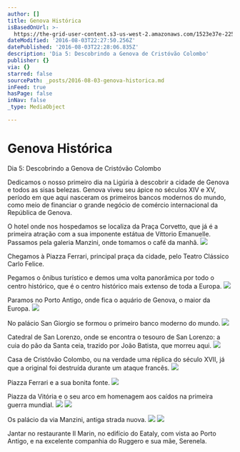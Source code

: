 ```yaml
---
author: []
title: Genova Histórica
isBasedOnUrl: >-
  https://the-grid-user-content.s3-us-west-2.amazonaws.com/1523e37e-225d-41f6-a2c7-65172446ec79.jpg
dateModified: '2016-08-03T22:27:50.256Z'
datePublished: '2016-08-03T22:28:06.835Z'
description: 'Dia 5: Descobrindo a Genova de Cristóvão Colombo'
publisher: {}
via: {}
starred: false
sourcePath: _posts/2016-08-03-genova-historica.md
inFeed: true
hasPage: false
inNav: false
_type: MediaObject

---
```

# Genova Histórica

Dia 5: Descobrindo a Genova de Cristóvão Colombo

Dedicamos o nosso primeiro dia na Ligúria à descobrir a cidade de Genova e todos as sisas belezas. Genova viveu seu ápice no séculos XIV e XV, período em que aqui nasceram os primeiros bancos modernos do mundo, como meio de financiar o grande negócio de comércio internacional da República de Genova.

O hotel onde nos hospedamos se localiza da Praça Corvetto, que já é a primeira atração com a sua imponente estátua de Vittorio Emanuelle. Passamos pela galeria Manzini, onde tomamos o café da manhã.
![](https://imgflo.herokuapp.com/graph/vahj1ThiexotieMo/b6bba197983fa7d8a9301ccbc8a7ef58/croprotate.jpg?cropheight=4032&cropwidth=3024&degrees=-90&input=https%3A%2F%2Fthe-grid-user-content.s3-us-west-2.amazonaws.com%2F1523e37e-225d-41f6-a2c7-65172446ec79.jpg&x=0&y=0)

Chegamos à Piazza Ferrari, principal praça da cidade, pelo Teatro Clássico Carlo Felice.

Pegamos o ônibus turístico e demos uma volta panorâmica por todo o centro histórico, que é o centro histórico mais extenso de toda a Europa.
![](https://the-grid-user-content.s3-us-west-2.amazonaws.com/d5f8f90d-cad0-4c5a-84fd-bea7bda153bd.jpg)

Paramos no Porto Antigo, onde fica o aquário de Genova, o maior da Europa.
![](https://imgflo.herokuapp.com/graph/vahj1ThiexotieMo/6377f8c947a4a31bb1f6901eee4fc9c0/croprotate.jpg?cropheight=4032&cropwidth=3024&degrees=-90&input=https%3A%2F%2Fthe-grid-user-content.s3-us-west-2.amazonaws.com%2F65adedb5-4d30-4086-bef0-e288bacc6a02.jpg&x=0&y=0)

No palácio San Giorgio se formou o primeiro banco moderno do mundo.
![](https://imgflo.herokuapp.com/graph/vahj1ThiexotieMo/a228c83bd46e0220ab16bc4303c6428f/croprotate.jpg?cropheight=4032&cropwidth=3024&degrees=-90&input=https%3A%2F%2Fthe-grid-user-content.s3-us-west-2.amazonaws.com%2F846cd465-a814-416b-9a91-897406bb7d7d.jpg&x=0&y=0)

Catedral de San Lorenzo, onde se encontra o tesouro de San Lorenzo: a cuia do pão da Santa ceia, trazido por João Batista, que morreu aqui.
![](https://the-grid-user-content.s3-us-west-2.amazonaws.com/c81fa7ff-dd58-4f25-b6c5-2e7a5a7e4544.jpg)

Casa de Cristóvão Colombo, ou na verdade uma réplica do século XVII, já que a original foi destruída durante um ataque francês.
![](https://imgflo.herokuapp.com/graph/vahj1ThiexotieMo/0b96cc799de27df4205a9b0cdaf481c1/croprotate.jpg?cropheight=4032&cropwidth=3024&degrees=-90&input=https%3A%2F%2Fthe-grid-user-content.s3-us-west-2.amazonaws.com%2Ffb9523e0-439a-4282-ab39-2f71e668310d.jpg&x=0&y=0)

Piazza Ferrari e a sua bonita fonte.
![](https://the-grid-user-content.s3-us-west-2.amazonaws.com/1a1629c5-b344-4dd7-a81c-53d833501c9b.jpg)

Piazza da Vitória e o seu arco em homenagem aos caídos na primeira guerra mundial.
![](https://imgflo.herokuapp.com/graph/vahj1ThiexotieMo/fd8c02d5b2683f18359270b53a61d1d6/croprotate.jpg?cropheight=4032&cropwidth=3024&degrees=-90&input=https%3A%2F%2Fthe-grid-user-content.s3-us-west-2.amazonaws.com%2Faa5eb0a4-193d-4297-af5a-87a41e5c6241.jpg&x=0&y=0)
![](https://imgflo.herokuapp.com/graph/vahj1ThiexotieMo/b6b0d9f0930c013690b9755eed5eaf23/croprotate.jpg?cropheight=4032&cropwidth=3024&degrees=-90&input=https%3A%2F%2Fthe-grid-user-content.s3-us-west-2.amazonaws.com%2F46730552-2d0d-4d5d-ac06-2577e3f2be7c.jpg&x=0&y=0)

Os palácio da via Manzini, antiga strada nuova.
![](https://the-grid-user-content.s3-us-west-2.amazonaws.com/5c9ace79-b03d-4036-8b99-8ebfa0f9c0fb.jpg)
![](https://the-grid-user-content.s3-us-west-2.amazonaws.com/3a61b294-7593-479d-856d-642da0cd6469.jpg)

Jantar no restaurante Il Marin, no edifício do Eataly, com vista ao Porto Antigo, e na excelente companhia do Ruggero e sua mãe, Serenela.